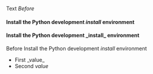 Text _Before_ <h4> Install the Python development _install_ environment </h4>

<h4> Install the Python development _install_ environment </h4>

Before <p1> Install the Python development _install_ environment </p1>

<ul>
  <li>First _value_</li>
  <li>Second 
    <em>value</em>
  </li>
</ul>
